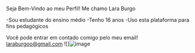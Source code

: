 Seja Bem-Vindo ao meu Perfil!
Me chamo Lara Burgo

-Sou estudante do ensino médio
-Tenho 16 anos
-Uso esta plataforma para fins pedagógicos 

 Você pode entrar em contado comigo pelo meu email!
 laraburgoo@gmail.com
 ![]![image](https://github.com/laradolouist/laradolouist/assets/168910638/eaefd131-a0e0-4043-8cbc-7eb3bc127fdd)
